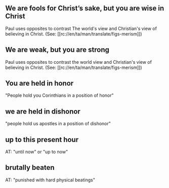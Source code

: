 ## We are fools for Christ’s sake, but you are wise in Christ ##

Paul uses opposites to contrast The world's view and Christian's view of believing in Christ. (See: [[rc://en/ta/man/translate/figs-merism]])

## We are weak, but you are strong ##

Paul uses opposites to contrast the world view and Christian's view of believing in Christ. (See: [[rc://en/ta/man/translate/figs-merism]])

## You are held in honor ##

"People hold you Corinthians in a position of honor"

## we are held in dishonor ##

"people hold us apostles in a position of dishonor"

## up to this present hour ##

AT: "until now" or "up to now"

## brutally beaten ##

AT: "punished with hard physical beatings"
